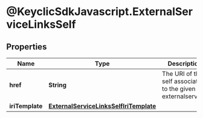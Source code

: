 # @KeyclicSdkJavascript.ExternalServiceLinksSelf

## Properties
Name | Type | Description | Notes
------------ | ------------- | ------------- | -------------
**href** | **String** | The URI of the self associated to the given externalservice. | [optional] 
**iriTemplate** | [**ExternalServiceLinksSelfIriTemplate**](ExternalServiceLinksSelfIriTemplate.md) |  | [optional] 


